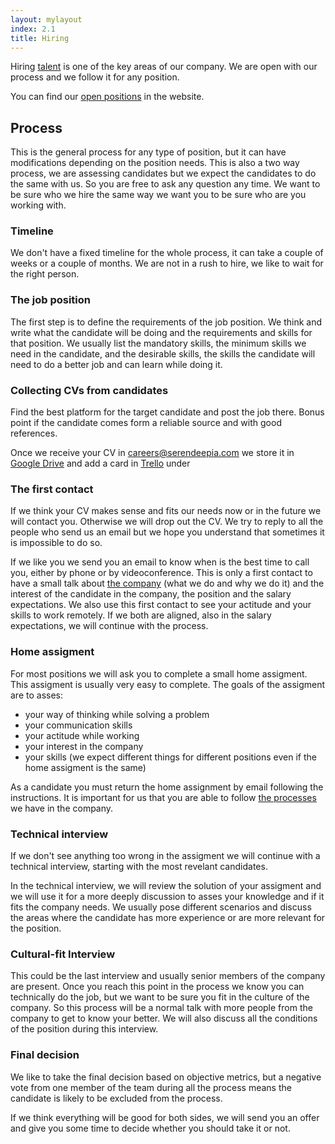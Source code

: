 ```yaml
---
layout: mylayout
index: 2.1
title: Hiring
---
```


Hiring [talent](https://github.com/serendeepia/playbook/blob/master/_docs/2_0_talent.md) is one of the key areas of our company. We are open with our process and we follow it for any position.

You can find our [open positions](http://serendeepia.com/careers.html) in the website.

## Process

This is the general process for any type of position, but it can have modifications depending on the position needs. This is also a two way process, we are assessing candidates but we expect the candidates to do the same with us. So you are free to ask any question any time. We want to be sure who we hire the same way we want you to be sure who are you working with.

### Timeline

We don't have a fixed timeline for the whole process, it can take a couple of weeks or a couple of months. We are not in a rush to hire, we like to wait for the right person.

### The job position

The first step is to define the requirements of the job position. We think and write what the candidate will be doing and the requirements and skills for that position. We usually list the mandatory skills, the minimum skills we need in the candidate, and the desirable skills, the skills the candidate will need to do a better job and can learn while doing it.

### Collecting CVs from candidates

Find the best platform for the target candidate and post the job there. Bonus point if the candidate comes form a reliable source and with good references.

Once we receive your CV in [careers@serendeepia.com](mailto:careers@serendeepia.com) we store it in [Google Drive](https://drive.google.com/drive/u/1/folders/1QEGcepnTkx9OOhKH1vAI9xocplZRk00O) and add a card in [Trello](https://trello.com/b/mhFU3KPU/recruitment) under 

### The first contact

If we think your CV makes sense and fits our needs now or in the future we will contact you. Otherwise we will drop out the CV. We try to reply to all the people who send us an email but we hope you understand that sometimes it is impossible to do so.

If we like you we send you an email to know when is the best time to call you, either by phone or by videoconference. This is only a first contact to have a small talk about [the company](/1-0-organization) (what we do and why we do it) and the interest of the candidate in the company, the position and the salary expectations. We also use this first contact to see your actitude and your skills to work remotely. If we both are aligned, also in the salary expectations, we will continue with the process.

### Home assigment

For most positions we will ask you to complete a small home assigment. This assigment is usually very easy to complete. The goals of the assigment are to asses:
* your way of thinking while solving a problem
* your communication skills
* your actitude while working
* your interest in the company
* your skills (we expect different things for different positions even if the home assigment is the same)

As a candidate you must return the home assignment by email following the instructions. It is important for us that you are able to follow [the processes](/6-0-operations) we have in the company.

### Technical interview

If we don't see anything too wrong in the assigment we will continue with a technical interview, starting with the most revelant candidates.

In the technical interview, we will review the solution of your assigment and we will use it for a more deeply discussion to asses your knowledge and if it fits the company needs. We usually pose different scenarios and discuss the areas where the candidate has more experience or are more relevant for the position.

### Cultural-fit Interview

This could be the last interview and usually senior members of the company are present. Once you reach this point in the process we know you can technically do the job, but we want to be sure you fit in the culture of the company. So this process will be a normal talk with more people from the company to get to know your better. We will also discuss all the conditions of the position during this interview.

### Final decision

We like to take the final decision based on objective metrics, but a negative vote from one member of the team during all the process means the candidate is likely to be excluded from the process.

If we think everything will be good for both sides, we will send you an offer and give you some time to decide whether you should take it or not.
